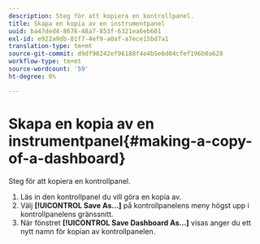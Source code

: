 ```yaml
---
description: Steg för att kopiera en kontrollpanel.
title: Skapa en kopia av en instrumentpanel
uuid: ba47ded4-8676-48a7-853f-6321ea6eb601
exl-id: e922a9db-81f7-4ef9-a0af-a7ece15bd7a1
translation-type: tm+mt
source-git-commit: d9df90242ef96188f4e4b5e6d04cfef196b0a628
workflow-type: tm+mt
source-wordcount: '59'
ht-degree: 0%

---
```


# Skapa en kopia av en instrumentpanel{#making-a-copy-of-a-dashboard}

Steg för att kopiera en kontrollpanel.

1. Läs in den kontrollpanel du vill göra en kopia av.
1. Välj **[!UICONTROL Save As…]** på kontrollpanelens meny högst upp i kontrollpanelens gränssnitt.
1. När fönstret **[!UICONTROL Save Dashboard As…]** visas anger du ett nytt namn för kopian av kontrollpanelen.
